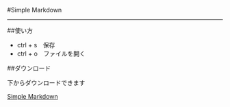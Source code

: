 #Simple Markdown

---

##使い方

- ctrl + s　保存
- ctrl + o　ファイルを開く

##ダウンロード

下からダウンロードできます

[Simple Markdown](http://github.com/steelydylan/Simple-Markdown/archive/master.zip)
